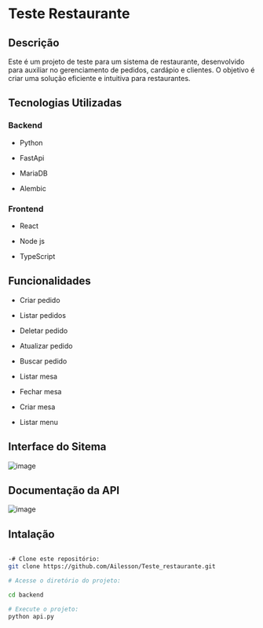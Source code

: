 # Teste Restaurante

## Descrição

Este é um projeto de teste para um sistema de restaurante, desenvolvido para auxiliar no gerenciamento de pedidos, cardápio e clientes. O objetivo é criar uma solução eficiente e intuitiva para restaurantes.

## Tecnologias Utilizadas

### Backend

* Python

* FastApi 

* MariaDB

* Alembic

### Frontend

* React

* Node js

* TypeScript

## Funcionalidades

* Criar pedido

* Listar pedidos
  
* Deletar pedido
  
* Atualizar pedido
  
* Buscar pedido
  
* Listar mesa
  
* Fechar mesa
  
* Criar mesa
  
* Listar menu

## Interface do Sitema

![image](https://github.com/user-attachments/assets/a615f4aa-9a3f-4777-a10e-4b374dbb3594)

## Documentação da API

![image](https://github.com/user-attachments/assets/3f24592a-7f2a-491c-892b-465bb30d3e99)

## Intalação 

```bash

-# Clone este repositório:
git clone https://github.com/Ailesson/Teste_restaurante.git

# Acesse o diretório do projeto:

cd backend

# Execute o projeto:
python api.py

```




